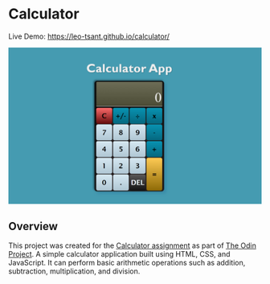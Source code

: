 # Calculator

Live Demo:
https://leo-tsant.github.io/calculator/

![Project Screenshot](./calculator.png)

## Overview

This project was created for the [Calculator assignment](https://www.theodinproject.com/lessons/foundations-calculator) as part of [The Odin Project](https://www.theodinproject.com/). A simple calculator application built using HTML, CSS, and JavaScript. It can perform basic arithmetic operations such as addition, subtraction, multiplication, and division.
